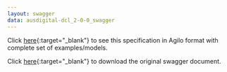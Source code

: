 ```yaml
---
layout: swagger
data: ausdigital-dcl_2-0-0_swagger
---
```


Click [here](agilo.html){:target="_blank"} to see this specification in Agilo format with complete set of examples/models.

Click [here](swagger.json){:target="_blank"} to download the original swagger document.
